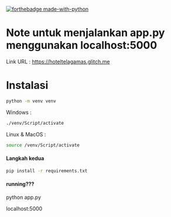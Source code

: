 [![forthebadge made-with-python](http://ForTheBadge.com/images/badges/made-with-python.svg)](https://www.python.org/)

# Note untuk menjalankan app.py menggunakan localhost:5000

Link URL : https://hoteltelagamas.glitch.me

# Instalasi 
```bash
python -m venv venv
```
Windows : 
```bash
./venv/Script/activate
```
Linux & MacOS :
```bash
source /venv/Script/activate
```
#### Langkah kedua
```bash
pip install -r requirements.txt
```
#### running???

python app.py

localhost:5000
